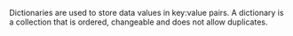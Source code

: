Dictionaries are used to store data values in key:value pairs. A dictionary is a collection that is ordered, changeable and does not allow duplicates.
